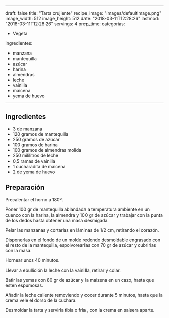 
---
draft: false
title: "Tarta crujiente"
recipe_image: "images/defaultImage.png"
image_width: 512
image_height: 512
date: "2018-03-11T12:28:26"
lastmod: "2018-03-11T12:28:26"
servings: 4
prep_time: 
categorias:
  - Vegeta

ingredientes:
  - manzana
  - mantequilla
  - azúcar
  - harina
  - almendras
  - leche
  - vainilla
  - maicena
  - yema de huevo
---

## Ingredientes
- 3  de manzana
- 120 gramos de mantequilla
- 250 gramos de azúcar
- 100 gramos de harina
- 100 gramos de almendras molida
- 250 mililitros de leche
- 0,5 ramas de vainilla
- 1 cucharadita de maicena
- 2  de yema de huevo

## Preparación
Precalentar el horno a 180º.

Poner 100 gr de mantequilla ablandada a temperatura ambiente en un cuenco con la harina, la almendra y 100 gr de azúcar y trabajar con la punta de los dedos hasta obtener una masa desmigada.

Pelar las manzanas y cortarlas en láminas de 1/2 cm, retirando el corazón.

Disponerlas en el fondo de un molde redondo desmoldable engrasado con el resto de la mantequilla, espolvorearlas con 70 gr de azúcar y cubrirlas con la masa.

Hornear unos 40 minutos.

Llevar a ebullición la leche con la vainilla, retirar y colar.

Batir las yemas con 80 gr de azúcar y la maizena en un cazo, hasta que esten espumosas.

Añadir la leche caliente removiendo y cocer durante 5 minutos, hasta que la crema vele el dorso de la cuchara.

Desmoldar la tarta y servirla tibia o fría , con la crema en salsera aparte.



